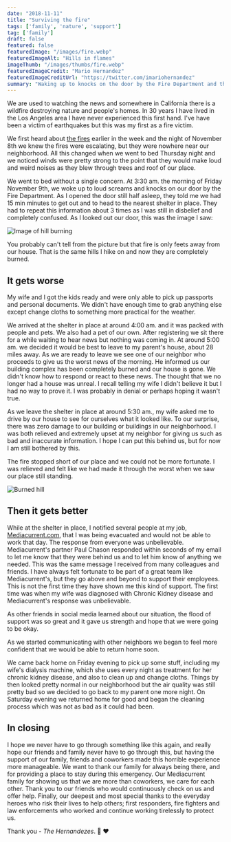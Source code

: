 ```yaml
---
date: "2018-11-11"
title: "Surviving the fire"
tags: ['family', 'nature', 'support']
tag: ['family']
draft: false
featured: false
featuredImage: "/images/fire.webp"
featuredImageAlt: "Hills in flames"
imageThumb: "/images/thumbs/fire.webp"
featuredImageCredit: "Mario Hernandez"
featuredImageCreditUrl: "https://twitter.com/imariohernandez"
summary: "Waking up to knocks on the door by the Fire Department and the smell of smoke is still a surreal experience."
---
```


We are used to watching the news and somewhere in California there is a wildfire destroying nature and people's homes.  In 30 years I have lived in the Los Angeles area I have never experienced this first hand.  I've have been a victim of earthquakes but this was my first as a fire victim.

We first heard about <a href="https://losangeles.cbslocal.com/tag/woolsey-fire/" target="_blank">the fires</a> earlier in the week and the night of November 8th we knew the fires were escalating, but they were nowhere near our neighborhood.  All this changed when we went to bed Thursday night and we noticed winds were pretty strong to the point that they would make loud and weird noises as they blew through trees and roof of our place.

We went to bed without a single concern.  At 3:30 am. the morning of Friday November 9th, we woke up to loud screams and knocks on our door by the Fire Department.  As I opened the door still half asleep, they told me we had 15 min minutes to get out and to head to the nearest shelter in place.  They had to repeat this information about 3 times as I was still in disbelief and completely confused.  As I looked out our door, this was the image I saw:

<img src="/images/fire-before.jpg" alt="Image of hill burning">

You probably can't tell from the picture but that fire is only feets away from our house.  That is the same hills I hike on and now they are completely burned.

## It gets worse
My wife and I got the kids ready and were only able to pick up passports and personal documents.  We didn't have enough time to grab anything else except change cloths to something more practical for the weather.

We arrived at the shelter in place at around 4:00 am. and it was packed with people and pets.  We also had a pet of our own.  After registering we sit there for a while waiting to hear news but nothing was coming in.  At around 5:00 am. we decided it would be best to leave to my parent's house, about 28 miles away.  As we are ready to leave we see one of our neighbor who proceeds to give us the worst news of the morning.  He informed us our building complex has been completely burned and our house is gone.  We didn't know how to respond or react to these news.  The thought that we no longer had a house was unreal.  I recall telling my wife I didn't believe it but I had no way to prove it.  I was probably in denial or perhaps hoping it wasn't true.

As we leave the shelter in place at around 5:30 am., my wife asked me to drive by our house to see for ourselves what it looked like.  To our surprise, there was zero damage to our building or buildings in our neighborhood.  I was both relieved and extremely upset at my neighbor for giving us such as bad and inaccurate information.  I hope I can put this behind us, but for now I am still bothered by this.

The fire stopped short of our place and we could not be more fortunate.  I was relieved and felt like we had made it through the worst when we saw our place still standing.

<img src="/images/fire-after.jpg" alt="Burned hill">

## Then it gets better
While at the shelter in place, I notified several people at my job, <a href="https://www.mediacurrent.com/who-we-are/team/" target="_blank">Mediacurrent.com</a>, that I was being evacuated and would not be able to work that day.  The response from everyone was unbelievable.  Mediacurrent's partner Paul Chason responded within seconds of my email to let me know that they were behind us and to let him know of anything we needed.  This was the same message I received from many colleagues and friends.  I have always felt fortunate to be part of a great team like Mediacurrent's, but they go above and beyond to support their employees.  This is not the first time they have shown me this kind of support.  The first time was when my wife was diagnosed with Chronic Kidney disease and Mediacurrent's response was unbelievable.

As other friends in social media learned about our situation, the flood of support was so great and it gave us strength and hope that we were going to be okay.

As we started communicating with other neighbors we began to feel more confident that we would be able to return home soon.

We came back home on Friday evening to pick up some stuff, including my wife's dialysis machine, which she uses every night as treatment for her chronic kidney disease, and also to clean up and change cloths.  Things by then looked pretty normal in our neighborhood but the air quality was still pretty bad so we decided to go back to my parent one more night.  On Saturday evening we returned home for good and began the cleaning process which was not as bad as it could had been.

## In closing
I hope we never have to go through something like this again, and really hope our friends and family never have to go through this, but having the support of our family, friends and coworkers made this horrible experience more manageable.  We want to thank our family for always being there, and for providing a place to stay during this emergency.  Our Mediacurrent family for showing us that we are more than coworkers, we care for each other.  Thank you to our friends who would continuously check on us and offer help.  Finally, our deepest and most special thanks to the everyday heroes who risk their lives to help others; first responders, fire fighters and law enforcements who worked and continue working tirelessly to protect us.

Thank you - _The Hernandezes_. 🙏 ❤️
